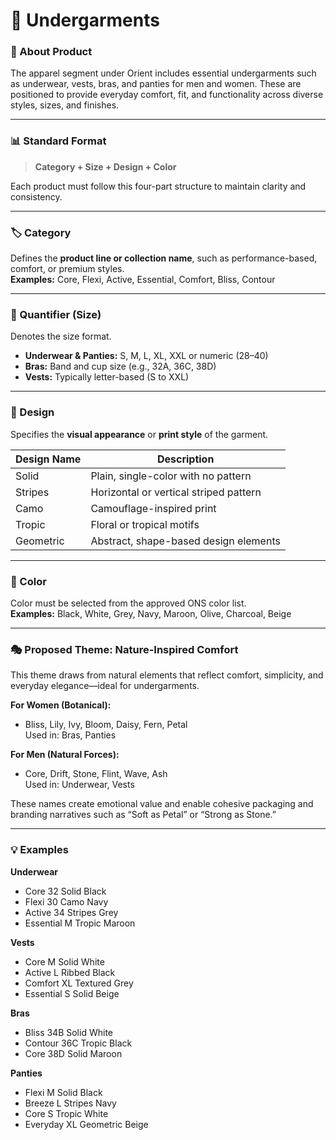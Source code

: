 # 👙 Undergarments

### 🧩 About Product

The apparel segment under Orient includes essential undergarments such as underwear, vests, bras, and panties for men and women. These are positioned to provide everyday comfort, fit, and functionality across diverse styles, sizes, and finishes.

***

### 📊 Standard Format

> **Category + Size + Design + Color**

Each product must follow this four-part structure to maintain clarity and consistency.

***

### 🏷️ Category

Defines the **product line or collection name**, such as performance-based, comfort, or premium styles.\
**Examples:** Core, Flexi, Active, Essential, Comfort, Bliss, Contour

***

### 📏 Quantifier (Size)

Denotes the size format.

* **Underwear & Panties:** S, M, L, XL, XXL or numeric (28–40)
* **Bras:** Band and cup size (e.g., 32A, 36C, 38D)
* **Vests:** Typically letter-based (S to XXL)

***

### 🧵 Design

Specifies the **visual appearance** or **print style** of the garment.

| Design Name | Description                            |
| ----------- | -------------------------------------- |
| Solid       | Plain, single-color with no pattern    |
| Stripes     | Horizontal or vertical striped pattern |
| Camo        | Camouflage-inspired print              |
| Tropic      | Floral or tropical motifs              |
| Geometric   | Abstract, shape-based design elements  |

***

### 🎨 Color

Color must be selected from the approved ONS color list.\
**Examples:** Black, White, Grey, Navy, Maroon, Olive, Charcoal, Beige

***

### 🎭 Proposed Theme: Nature-Inspired Comfort

This theme draws from natural elements that reflect comfort, simplicity, and everyday elegance—ideal for undergarments.

**For Women (Botanical):**

* Bliss, Lily, Ivy, Bloom, Daisy, Fern, Petal\
  Used in: Bras, Panties

**For Men (Natural Forces):**

* Core, Drift, Stone, Flint, Wave, Ash\
  Used in: Underwear, Vests

These names create emotional value and enable cohesive packaging and branding narratives such as “Soft as Petal” or “Strong as Stone.”

***

### 💡 Examples

**Underwear**

* Core 32 Solid Black
* Flexi 30 Camo Navy
* Active 34 Stripes Grey
* Essential M Tropic Maroon

**Vests**

* Core M Solid White
* Active L Ribbed Black
* Comfort XL Textured Grey
* Essential S Solid Beige

**Bras**

* Bliss 34B Solid White
* Contour 36C Tropic Black
* Core 38D Solid Maroon

**Panties**

* Flexi M Solid Black
* Breeze L Stripes Navy
* Core S Tropic White
* Everyday XL Geometric Beige
